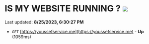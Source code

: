 # IS MY WEBSITE RUNNING ? [![](https://img.shields.io/static/v1?label=Sponsor&message=%E2%9D%A4&logo=GitHub&color=%23fe8e86)](https://github.com/sponsors/<username>)

Last updated: **8/25/2023, 6:30:27 PM**

- `GET` [https://youssefservice.me](https://youssefservice.me) - **Up** (1059ms)
